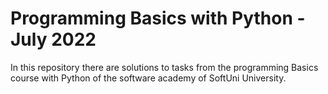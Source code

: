 # Programming Basics with Python - July 2022

In this repository there are solutions to tasks from the programming Basics course with Python of the software academy of SoftUni University.
